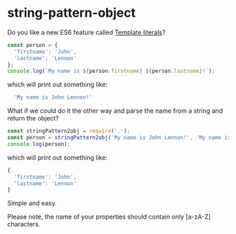 # string-pattern-object

Do you like a new ES6 feature called [Template literals](https://developer.mozilla.org/en-US/docs/Web/JavaScript/Reference/Template_literals)?
```js
const person = {
  'firstname': 'John',
  'lastname': 'Lennon'
};
console.log(`My name is ${person.firstname} ${person.lastname}!`);
```
which will print out something like:
```js
  'My name is John Lennon!'
```
What if we could do it the other way and parse the name from a string and return the object?
```js
const stringPattern2obj = require('.');
const person = stringPattern2obj('My name is John Lennon!', 'My name is ${firstname} ${lastname}!');
console.log(person);
```
which will print out something like:
```js
{
  'firstname': 'John',
  'lastname': 'Lennon'
}
```
Simple and easy.

Please note, the name of your properties should contain only [a-zA-Z] characters.
